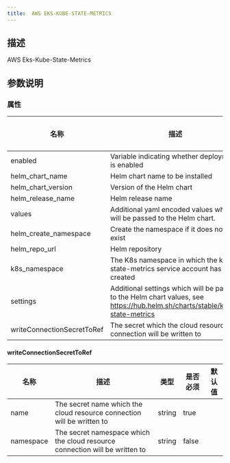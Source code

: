 ```yaml
---
title:  AWS EKS-KUBE-STATE-METRICS
---
```


## 描述

AWS Eks-Kube-State-Metrics

## 参数说明


### 属性

 名称 | 描述 | 类型 | 是否必须 | 默认值 
 ------------ | ------------- | ------------- | ------------- | ------------- 
 enabled | Variable indicating whether deployment is enabled | bool | false |  
 helm_chart_name | Helm chart name to be installed | string | false |  
 helm_chart_version | Version of the Helm chart | string | false |  
 helm_release_name | Helm release name | string | false |  
 values | Additional yaml encoded values which will be passed to the Helm chart. | string | false |  
 helm_create_namespace | Create the namespace if it does not yet exist | bool | false |  
 helm_repo_url | Helm repository | string | false |  
 k8s_namespace | The K8s namespace in which the kube-state-metrics service account has been created | string | false |  
 settings | Additional settings which will be passed to the Helm chart values, see https://hub.helm.sh/charts/stable/kube-state-metrics | map(any) | false |  
 writeConnectionSecretToRef | The secret which the cloud resource connection will be written to | [writeConnectionSecretToRef](#writeConnectionSecretToRef) | false |  


#### writeConnectionSecretToRef

 名称 | 描述 | 类型 | 是否必须 | 默认值 
 ------------ | ------------- | ------------- | ------------- | ------------- 
 name | The secret name which the cloud resource connection will be written to | string | true |  
 namespace | The secret namespace which the cloud resource connection will be written to | string | false |  
